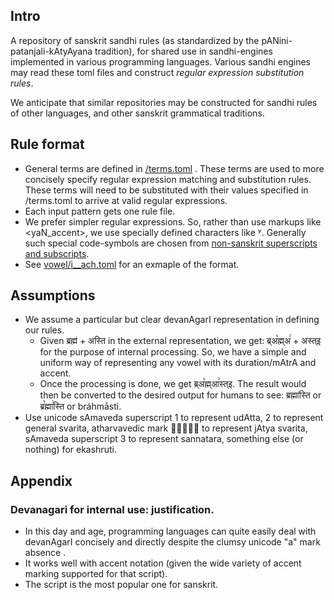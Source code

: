 
## Intro
A repository of sanskrit sandhi rules (as standardized by the pANini-patanjali-kAtyAyana tradition), for shared use in sandhi-engines implemented in various programming languages. Various sandhi engines may read these toml files and construct _regular expression substitution rules_.

We anticipate that similar repositories may be constructed for sandhi rules of other languages, and other sanskrit grammatical traditions.

## Rule format
- General terms are defined in [/terms.toml](terms.toml) . These terms are used to more concisely specify regular expression matching and substitution rules. These terms will need to be substituted with their values specified in /terms.toml to arrive at valid regular expressions.
- Each input pattern gets one rule file.
- We prefer simpler regular expressions. So, rather than use markups like <yaN_accent>, we use specially defined characters like ʸ. Generally such special code-symbols are chosen from [non-sanskrit superscripts and subscripts](https://en.wikipedia.org/wiki/Unicode_subscripts_and_superscripts). 
- See [vowel/i__ach.toml](vowel/i__ach.toml) for an exmaple of the format.

## Assumptions
- We assume a particular but clear devanAgarI representation in defining our rules. 
  - Given ब्रह्म॑ + अस्ति in the external representation, we get: ब्र्अ꣡ह्म्अ꣢ + अस्त्इ for the purpose of internal processing. So, we have a simple and uniform way of representing any vowel with its duration/mAtrA and accent.
  - Once the processing is done, we get ब्र्अ꣡ह्म्आ꣢स्त्इ. The result would then be converted to the desired output for humans to see: ब्रह्मा॑स्ति or ब्र꣡ह्मा꣢स्ति  or bráhmāsti.
- Use unicode sAmaveda superscript 1 to represent udAtta, 2 to represent general svarita, atharvavedic mark र्यं᳡ to represent jAtya svarita, sAmaveda superscript 3 to represent sannatara, something else (or nothing) for ekashruti.

## Appendix
### Devanagari for internal use: justification.
- In this day and age, programming languages can quite easily deal with devanAgarI concisely and directly despite the clumsy unicode "a" mark absence . 
- It works well with accent notation (given the wide variety of accent marking supported for that script).
- The script is the most popular one for sanskrit.
